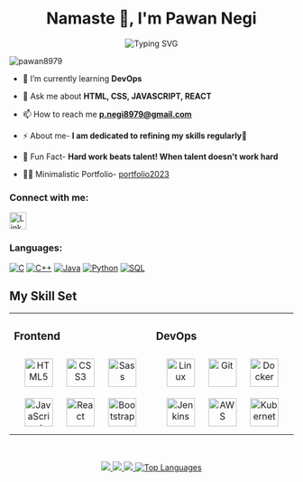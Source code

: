 


<h1 align="center">Namaste 🙏, I'm Pawan Negi</h1>
<div align="center">
  
![Typing SVG](https://readme-typing-svg.herokuapp.com?font=ROBOT&size=25&color=39FF14&background=000000&center=true&vCenter=true&width=490&lines=%3E+Welcome+to+my+GitHub+profile...!)

</div>

<!-- <img align="right" alt="Coding" width="400" src="https://media.tenor.com/rePDfDWO3XoAAAAd/hacking.gif"> -->

<!-- <img align="right" alt="Coding" width="400" height = "300" src="https://media0.giphy.com/media/HscDLzkO8EOTmgkhQP/giphy.gif?cid=ecf05e47z5gv8abob3wz2kf7dpw7v2uwtcz5yih2xz3tpthr&rid=giphy.gif&ct=g"> -->

<p align="left"> <img src="https://komarev.com/ghpvc/?username=pawan8979&label=Profile%20views&color=0e75b6&style=flat" alt="pawan8979" /> </p>


- 🌱 I’m currently learning **DevOps**

- 💬 Ask me about **HTML, CSS, JAVASCRIPT, REACT**

- 📫 How to reach me **p.negi8979@gmail.com**

- ⚡ About me- **I am dedicated to refining my skills regularly🚀**

- 🌟 Fun Fact- **Hard work beats talent! When talent doesn't work hard** 

- 👨‍💻 Minimalistic Portfolio- <a href="https://pfolio2023.netlify.app/">portfolio2023</a>

<h3 align="left">Connect with me:</h3>
<p align="left">
  <a href="https://linkedin.com/in/pawan8979" target="_blank">
    <img align="center" src="https://img.icons8.com/color/48/000000/linkedin.png" alt="LinkedIn" height="30" width="30" />
  </a>
</p>


<h3 align="left">Languages:</h3>

[![C](https://img.shields.io/badge/c-black?style=for-the-badge&logo=c)](https://github.com/pawan8979)
[![C++](https://img.shields.io/badge/c++-black?style=for-the-badge&logo=cplusplus)](https://github.com/pawan8979)
[![Java](https://img.shields.io/badge/java-black?style=for-the-badge&logo=openjdk)](https://github.com/pawan8979)
[![Python](https://img.shields.io/badge/python-black?style=for-the-badge&logo=python)](https://github.com/pawan8979)
[![SQL](https://img.shields.io/badge/sql-black?style=for-the-badge&logo=mysql)](https://github.com/pawan8979)

## My Skill Set  
<table><tr><td valign="top" width="33%">

### Frontend  
<div align="center">  
<a href="https://en.wikipedia.org/wiki/HTML5" target="_blank"><img style="margin: 10px" src="https://profilinator.rishav.dev/skills-assets/html5-original-wordmark.svg" alt="HTML5" height="50" /></a>  
<a href="https://www.w3schools.com/css/" target="_blank"><img style="margin: 10px" src="https://profilinator.rishav.dev/skills-assets/css3-original-wordmark.svg" alt="CSS3" height="50" /></a>  
<a href="https://sass-lang.com/" target="_blank"><img style="margin: 10px" src="https://profilinator.rishav.dev/skills-assets/sass-original.svg" alt="Sass" height="50" /></a>  
<a href="https://www.javascript.com/" target="_blank"><img style="margin: 10px" src="https://profilinator.rishav.dev/skills-assets/javascript-original.svg" alt="JavaScript" height="50" /></a>  
<a href="https://reactjs.org/" target="_blank"><img style="margin: 10px" src="https://profilinator.rishav.dev/skills-assets/react-original-wordmark.svg" alt="React" height="50" /></a>  
<a href="https://getbootstrap.com/docs/3.4/javascript/" target="_blank"><img style="margin: 10px" src="https://profilinator.rishav.dev/skills-assets/bootstrap-plain.svg" alt="Bootstrap" height="50" /></a>
</div>

</td><td valign="top" width="33%">

### DevOps  
<div align="center">  
<a href="https://www.linux.org/" target="_blank"><img style="margin: 10px" src="https://profilinator.rishav.dev/skills-assets/linux-original.svg" alt="Linux" height="50" /></a>  
<a href="https://github.com/" target="_blank"><img style="margin: 10px" src="https://profilinator.rishav.dev/skills-assets/git-scm-icon.svg" alt="Git" height="50" /></a>  
<a href="https://www.docker.com/" target="_blank"><img style="margin: 10px" src="https://profilinator.rishav.dev/skills-assets/docker-original-wordmark.svg" alt="Docker" height="50" /></a>  
<a href="https://www.jenkins.io/" target="_blank"><img style="margin: 10px" src="https://profilinator.rishav.dev/skills-assets/jenkins-icon.svg" alt="Jenkins" height="50" /></a>  
<a href="https://aws.amazon.com/" target="_blank"><img style="margin: 10px" src="https://profilinator.rishav.dev/skills-assets/amazonwebservices-original-wordmark.svg" alt="AWS" height="50" /></a>  
<a href="https://kubernetes.io/" target="_blank"><img style="margin: 10px" src="https://profilinator.rishav.dev/skills-assets/kubernetes-icon.svg" alt="Kubernetes" height="50" /></a>  
</div>

</td></tr></table>  

<br/>


<p align="center">
  <a href="https://github.com/pawan8979">
    <img src="http://github-profile-summary-cards.vercel.app/api/cards/profile-details?username=pawan8979&theme=transparent" />
  </a>
  <a href="https://github.com/pawan8979">
    <img src="https://github-readme-streak-stats.herokuapp.com/?user=pawan8979&hide_border=true&card_width=338&theme=transparent" />
  </a>
  <a href="https://github.com/pawan8979">
    <img src="http://github-profile-summary-cards.vercel.app/api/cards/stats?username=pawan8979&theme=transparent" />
  </a>
  <a href="https://github.com/pawan8979">
  <img src="https://github-readme-stats.vercel.app/api/top-langs/?username=pawan8979&langs_count=10&exclude_repo=&hide=jupyter%20notebook,vim%20script,cmake,makefile,batchfile,emacs%20lisp,css,html&card_width=699&hide_border=true&theme=transparent" alt="Top Languages" />
</a>


</p>
